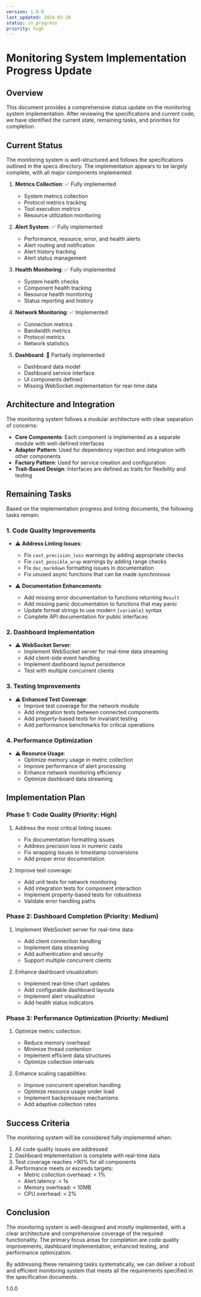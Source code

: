 ```yaml
---
version: 1.0.0
last_updated: 2024-03-28
status: in_progress
priority: high
---
```


# Monitoring System Implementation Progress Update

## Overview

This document provides a comprehensive status update on the monitoring system implementation. After reviewing the specifications and current code, we have identified the current state, remaining tasks, and priorities for completion.

## Current Status

The monitoring system is well-structured and follows the specifications outlined in the specs directory. The implementation appears to be largely complete, with all major components implemented:

1. **Metrics Collection**: ✅ Fully implemented
   - System metrics collection
   - Protocol metrics tracking
   - Tool execution metrics
   - Resource utilization monitoring

2. **Alert System**: ✅ Fully implemented
   - Performance, resource, error, and health alerts
   - Alert routing and notification
   - Alert history tracking
   - Alert status management

3. **Health Monitoring**: ✅ Fully implemented
   - System health checks
   - Component health tracking
   - Resource health monitoring
   - Status reporting and history

4. **Network Monitoring**: ✅ Implemented
   - Connection metrics
   - Bandwidth metrics
   - Protocol metrics
   - Network statistics

5. **Dashboard**: 🔄 Partially implemented
   - Dashboard data model
   - Dashboard service interface
   - UI components defined
   - Missing WebSocket implementation for real-time data

## Architecture and Integration

The monitoring system follows a modular architecture with clear separation of concerns:

- **Core Components**: Each component is implemented as a separate module with well-defined interfaces
- **Adapter Pattern**: Used for dependency injection and integration with other components
- **Factory Pattern**: Used for service creation and configuration
- **Trait-Based Design**: Interfaces are defined as traits for flexibility and testing

## Remaining Tasks

Based on the implementation progress and linting documents, the following tasks remain:

### 1. Code Quality Improvements

- ⚠️ **Address Linting Issues**:
  - Fix `cast_precision_loss` warnings by adding appropriate checks
  - Fix `cast_possible_wrap` warnings by adding range checks
  - Fix `doc_markdown` formatting issues in documentation
  - Fix unused async functions that can be made synchronous

- ⚠️ **Documentation Enhancements**:
  - Add missing error documentation to functions returning `Result`
  - Add missing panic documentation to functions that may panic
  - Update format strings to use modern `{variable}` syntax
  - Complete API documentation for public interfaces

### 2. Dashboard Implementation

- ⚠️ **WebSocket Server**:
  - Implement WebSocket server for real-time data streaming
  - Add client-side event handling
  - Implement dashboard layout persistence
  - Test with multiple concurrent clients

### 3. Testing Improvements

- ⚠️ **Enhanced Test Coverage**:
  - Improve test coverage for the network module
  - Add integration tests between connected components
  - Add property-based tests for invariant testing
  - Add performance benchmarks for critical operations

### 4. Performance Optimization

- ⚠️ **Resource Usage**:
  - Optimize memory usage in metric collection
  - Improve performance of alert processing
  - Enhance network monitoring efficiency
  - Optimize dashboard data streaming

## Implementation Plan

### Phase 1: Code Quality (Priority: High)

1. Address the most critical linting issues:
   - Fix documentation formatting issues
   - Address precision loss in numeric casts
   - Fix wrapping issues in timestamp conversions
   - Add proper error documentation

2. Improve test coverage:
   - Add unit tests for network monitoring
   - Add integration tests for component interaction
   - Implement property-based tests for robustness
   - Validate error handling paths

### Phase 2: Dashboard Completion (Priority: Medium)

1. Implement WebSocket server for real-time data:
   - Add client connection handling
   - Implement data streaming
   - Add authentication and security
   - Support multiple concurrent clients

2. Enhance dashboard visualization:
   - Implement real-time chart updates
   - Add configurable dashboard layouts
   - Implement alert visualization
   - Add health status indicators

### Phase 3: Performance Optimization (Priority: Medium)

1. Optimize metric collection:
   - Reduce memory overhead
   - Minimize thread contention
   - Implement efficient data structures
   - Optimize collection intervals

2. Enhance scaling capabilities:
   - Improve concurrent operation handling
   - Optimize resource usage under load
   - Implement backpressure mechanisms
   - Add adaptive collection rates

## Success Criteria

The monitoring system will be considered fully implemented when:

1. All code quality issues are addressed
2. Dashboard implementation is complete with real-time data
3. Test coverage reaches >90% for all components
4. Performance meets or exceeds targets:
   - Metric collection overhead: < 1%
   - Alert latency: < 1s
   - Memory overhead: < 10MB
   - CPU overhead: < 2%

## Conclusion

The monitoring system is well-designed and mostly implemented, with a clear architecture and comprehensive coverage of the required functionality. The primary focus areas for completion are code quality improvements, dashboard implementation, enhanced testing, and performance optimization.

By addressing these remaining tasks systematically, we can deliver a robust and efficient monitoring system that meets all the requirements specified in the specification documents.

<version>1.0.0</version> 